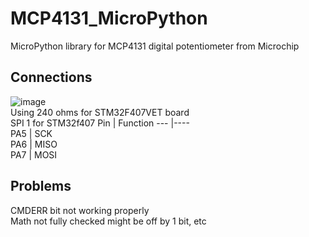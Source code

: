 # MCP4131_MicroPython
MicroPython library for MCP4131 digital potentiometer from Microchip  

## Connections  
![image](https://user-images.githubusercontent.com/56586471/122552094-71d6a280-d068-11eb-92e0-08d198e242d2.png)  
Using 240 ohms for STM32F407VET board  
SPI 1 for STM32f407
Pin | Function
--- |----  
PA5 | SCK  
PA6 | MISO  
PA7 | MOSI  

## Problems
CMDERR bit not working properly  
Math not fully checked might be off by 1 bit, etc
